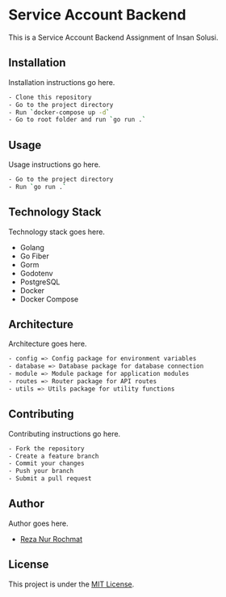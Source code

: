 # Service Account Backend

This is a Service Account Backend Assignment of Insan Solusi.

## Installation

Installation instructions go here.

```bash
- Clone this repository
- Go to the project directory
- Run `docker-compose up -d`
- Go to root folder and run `go run .`
```

## Usage

Usage instructions go here.

```bash
- Go to the project directory
- Run `go run .`
```

## Technology Stack

Technology stack goes here.

- Golang
- Go Fiber
- Gorm
- Godotenv
- PostgreSQL
- Docker
- Docker Compose

## Architecture

Architecture goes here.

```bash
- config => Config package for environment variables
- database => Database package for database connection
- module => Module package for application modules
- routes => Router package for API routes
- utils => Utils package for utility functions
```

## Contributing

Contributing instructions go here.

```bash
- Fork the repository
- Create a feature branch
- Commit your changes
- Push your branch
- Submit a pull request
```

## Author

Author goes here.

- [Reza Nur Rochmat](https://github.com/RezaNurRochmat13)

## License

This project is under the [MIT License](https://opensource.org/licenses/MIT).